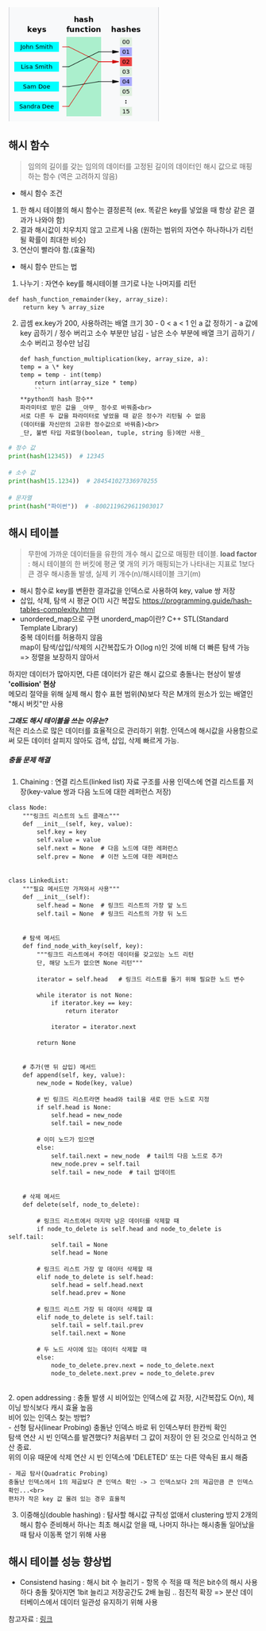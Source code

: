 <img src="/resources/hash_function.PNG"><br>
## 해시 함수
> 임의의 길이를 갖는 임의의 데이터를 고정된 길이의 데이터인 해시 값으로 매핑하는 함수 (역은 고려하지 않음)

- 해시 함수 조건

1. 한 해시 테이블의 해시 함수는 결정론적 (ex. 똑같은 key를 넣었을 때 항상 같은 결과가 나와야 함)
2. 결과 해시값이 치우치지 않고 고르게 나옴 (원하는 범위의 자연수 하나하나가 리턴될 확률이 최대한 비슷)
3. 연산이 빨라야 함.(효율적)<br>

- 해시 함수 만드는 법

1. 나누기 : 자연수 key를 해시테이블 크기로 나눈 나머지를 리턴

```
def hash_function_remainder(key, array_size):
    return key % array_size
```

2.  곱셈
    ex.key가 200, 사용하려는 배열 크기 30 - 0 < a < 1 인 a 값 정하기 - a 값에 key 곱하기 / 정수 버리고 소수 부분만 남김 - 남은 소수 부분에 배열 크기 곱하기 / 소수 버리고 정수만 남김
    ```
    def hash_function_multiplication(key, array_size, a):
    temp = a \* key
    temp = temp - int(temp)
        return int(array_size * temp)
        ```
    **python의 hash 함수**
    파라미터로 받은 값을 _아무_ 정수로 바꿔줌<br>
    서로 다른 두 값을 파라미터로 넣었을 때 같은 정수가 리턴될 수 없음
    (데이터를 자신만의 고유한 정수값으로 바꿔줌)<br>
    _단, 불변 타입 자료형(boolean, tuple, string 등)에만 사용_

```python
# 정수 값
print(hash(12345))  # 12345

# 소수 값
print(hash(15.1234))  # 284541027336970255

# 문자열
print(hash("파이썬"))  # -8002119629611903017
```

## 해시 테이블
> 무한에 가까운 데이터들을 유한의 개수 해시 값으로 매핑한 테이블.
**load factor** : 해시 테이블의 한 버킷에 평균 몇 개의 키가 매핑되는가 나타내는 지표로 1보다 큰 경우 해시충돌 발생, 실제 키 개수(n)/해시테이블 크기(m)

- 해시 함수로 key를 변환한 결과값을 인덱스로 사용하여 key, value 쌍 저장
- 삽입, 삭제, 탐색 시 평균 O(1) 시간 복잡도
<https://programming.guide/hash-tables-complexity.html>
- unordered_map으로 구현
  unorderd_map이란? C++ STL(Standard Template Library)<br>
  중복 데이터를 허용하지 않음<br>
  map이 탐색/삽입/삭제의 시간복잡도가 O(log n)인 것에 비해 더 빠른 탐색 가능 => 정렬을 보장하지 않아서<br>

하지만 데이터가 많아지면, 다른 데이터가 같은 해시 값으로 충돌나는 현상이 발생 **'collision' 현상** <br>
메모리 절약을 위해 실제 해시 함수 표현 범위(N)보다 작은 M개의 원소가 있는 배열인 "해시 버킷"만 사용<br>

**_그래도 해시 테이블을 쓰는 이유는?_**<br>
적은 리소스로 많은 데이터를 효율적으로 관리하기 위함.
인덱스에 해시값을 사용함으로써 모든 데이터 살피지 않아도 검색, 삽입, 삭제 빠르게 가능.<br>

##### 충돌 문제 해결
1. Chaining : 연결 리스트(linked list) 자료 구조를 사용
인덱스에 연결 리스트를 저장(key-value 쌍과 다음 노드에 대한 레퍼런스 저장)
```
class Node:
    """링크드 리스트의 노드 클래스"""
    def __init__(self, key, value):
        self.key = key
        self.value = value
        self.next = None  # 다음 노드에 대한 레퍼런스
        self.prev = None  # 이전 노드에 대한 레퍼런스


class LinkedList:
    """필요 메서드만 가져와서 사용"""
    def __init__(self):
        self.head = None  # 링크드 리스트의 가장 앞 노드
        self.tail = None  # 링크드 리스트의 가장 뒤 노드


    # 탐색 메서드
    def find_node_with_key(self, key):
        """링크드 리스트에서 주어진 데이터를 갖고있는 노드 리턴
        단, 해당 노드가 없으면 None 리턴"""

        iterator = self.head   # 링크드 리스트를 돌기 위해 필요한 노드 변수

        while iterator is not None:
            if iterator.key == key:
                return iterator

            iterator = iterator.next

        return None


    # 추가(맨 뒤 삽입) 메서드
    def append(self, key, value):
        new_node = Node(key, value)

        # 빈 링크드 리스트라면 head와 tail을 새로 만든 노드로 지정
        if self.head is None:
            self.head = new_node
            self.tail = new_node

        # 이미 노드가 있으면
        else:
            self.tail.next = new_node  # tail의 다음 노드로 추가
            new_node.prev = self.tail
            self.tail = new_node  # tail 업데이트


    # 삭제 메서드
    def delete(self, node_to_delete):

        # 링크드 리스트에서 마지막 남은 데이터를 삭제할 때
        if node_to_delete is self.head and node_to_delete is self.tail:
            self.tail = None
            self.head = None

        # 링크드 리스트 가장 앞 데이터 삭제할 때
        elif node_to_delete is self.head:
            self.head = self.head.next
            self.head.prev = None

        # 링크드 리스트 가장 뒤 데이터 삭제할 떄
        elif node_to_delete is self.tail:
            self.tail = self.tail.prev
            self.tail.next = None

        # 두 노드 사이에 있는 데이터 삭제할 때
        else:
            node_to_delete.prev.next = node_to_delete.next
            node_to_delete.next.prev = node_to_delete.prev
```
<br>
2. open addressing : 충돌 발생 시 비어있는 인덱스에 값 저장, 시간복잡도 O(n), 체이닝 방식보다 캐시 효율 높음
<br>
비어 있는 인덱스 찾는 방법?<br>
    - 선형 탐사(linear Probing)
    충돌난 인덱스 바로 뒤 인덱스부터 한칸씩 확인<br>
    탐색 연산 시 빈 인덱스를 발견했다? 처음부터 그 값이 저장이 안 된 것으로 인식하고 연산 종료.<br>
    위의 이유 때문에 삭제 연산 시 빈 인덱스에 'DELETED' 또는 다른 약속된 표시 해줌

    - 제곱 탐사(Quadratic Probing)
    충돌난 인덱스에서 1의 제곱보다 큰 인덱스 확인 -> 그 인덱스보다 2의 제곱만큼 큰 인덱스 확인...<br>
    편차가 작은 key 값 몰려 있는 경우 효율적

3. 이중해싱(double hashing) : 탐사할 해시값 규칙성 없애서 clustering 방지
2개의 해시 함수 준비해서 하나는 최초 해시값 얻을 때, 나머지 하나는 해시충돌 일어났을 때 탐사 이동폭 얻기 위해 사용<br>


## 해시 테이블 성능 향상법
- Consistend hasing : 해시 bit 수 늘리기 - 항목 수 적을 때 적은 bit수의 해시 사용하다 충돌 잦아지면 1bit 늘리고 저장공간도 2배 늘림 .. 점진적 확장 => 분산 데이터베이스에서 데이터 일관성 유지하기 위해 사용

참고자료 : [링크](https://ratsgo.github.io/data%20structure&algorithm/2017/10/25/hash/)

